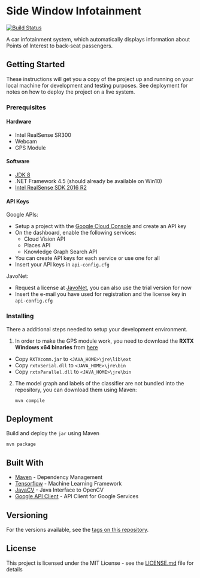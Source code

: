Side Window Infotainment
=============

[![Build Status](https://travis-ci.org/cfengler/amos-ws17-proj2.svg?=branch=master)](https://travis-ci.org/cfengler/amos-ws17-proj2)


A car infotainment system, which automatically displays information about Points of Interest to back-seat passengers.

## Getting Started

These instructions will get you a copy of the project up and running on your local machine for development and testing purposes. See deployment for notes on how to deploy the project on a live system.

### Prerequisites

#### Hardware
* Intel RealSense SR300
* Webcam
* GPS Module


#### Software
* [JDK 8](http://www.oracle.com/technetwork/java/javase/downloads/jdk8-downloads-2133151.html)
* .NET Framework 4.5 (should already be available on Win10)
* [Intel RealSense SDK 2016 R2](https://software.intel.com/en-us/realsense-sdk-windows-eol)

#### API Keys

Google APIs:

* Setup a project with the [Google Cloud Console][cloud-console] and create an API key
* On the dashboard, enable the following services:
	* Cloud Vision API
	* Places API
	* Knowledge Graph Search API
* You can create API keys for each service or use one for all
* Insert your API keys in `api-config.cfg`

JavoNet:

* Request a license at [JavoNet][javonet], you can also use the trial version for now
* Insert the e-mail you have used for registration and the license key in `api-config.cfg`

[cloud-console]: https://console.cloud.google.com
[vision-api]: https://console.cloud.google.com/apis/api/
[javonet]: https://www.javonet.com/

### Installing

There a additional steps needed to setup your development environment.

1. In order to make the GPS module work, you need to download the **RXTX Windows x64 binaries** from [here](http://fizzed.com/oss/rxtx-for-java)
  * Copy `RXTXcomm.jar` to `<JAVA_HOME>\jre\lib\ext`
  * Copy `rxtxSerial.dll` to `<JAVA_HOME>\jre\bin`
  * Copy `rxtxParallel.dll` to `<JAVA_HOME>\jre\bin`
2. The model graph and labels of the classifier are not bundled into the repository, you can download them using Maven:

	```
	mvn compile
	```
	
## Deployment

Build and deploy the `jar` using Maven
```
mvn package
```

## Built With

* [Maven](https://maven.apache.org/) - Dependency Management
* [Tensorflow](https://www.tensorflow.org/) - Machine Learning Framework
* [JavaCV](https://github.com/bytedeco/javacv) - Java Interface to OpenCV
* [Google API Client](https://developers.google.com/api-client-library/) - API Client for Google Services


## Versioning

For the versions available, see the [tags on this repository](https://github.com/cfengler/amos-ws17-proj2/tags). 


## License

This project is licensed under the MIT License - see the [LICENSE.md](LICENSE/LICENSE.md) file for details